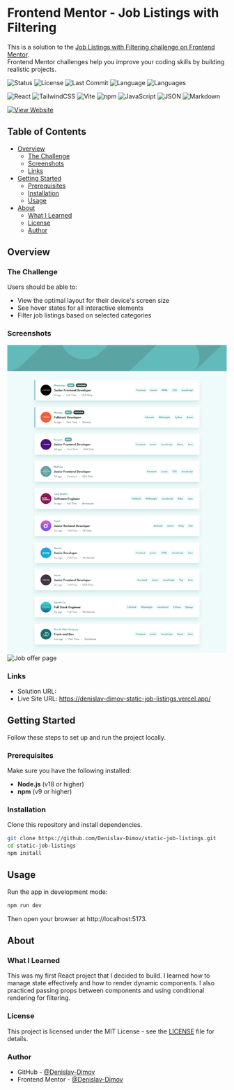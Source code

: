 # Frontend Mentor - Job Listings with Filtering

This is a solution to the [Job Listings with Filtering challenge on Frontend Mentor](https://www.frontendmentor.io/challenges/job-listings-with-filtering-ivstIPCt).  
Frontend Mentor challenges help you improve your coding skills by building realistic projects.

![Status](https://img.shields.io/badge/status-active-brightgreen)
![License](https://img.shields.io/badge/License-MIT-yellow.svg)
![Last Commit](https://img.shields.io/github/last-commit/denislav-dimov/static-job-listings)
![Language](https://img.shields.io/github/languages/top/denislav-dimov/static-job-listings)
![Languages](https://img.shields.io/github/languages/count/denislav-dimov/static-job-listings)

![React](https://img.shields.io/badge/-React-000?logo=react)
![TailwindCSS](https://img.shields.io/badge/-TailwindCSS-000?logo=tailwindcss)
![Vite](https://img.shields.io/badge/-Vite-000?logo=vite)
![npm](https://img.shields.io/badge/-npm-000?logo=npm)
![JavaScript](https://img.shields.io/badge/-JavaScript-000?logo=javascript)
![JSON](https://img.shields.io/badge/-JSON-000?logo=json)
![Markdown](https://img.shields.io/badge/-Markdown-000?logo=markdown)

<a href="https://denislav-dimov-static-job-listings.vercel.app">
  <img src="https://img.shields.io/badge/View_Website-181717?style=for-the-badge&logo=vercel&logoColor=white" alt="View Website" />
</a>

## Table of Contents

- [Overview](#overview)
  - [The Challenge](#the-challenge)
  - [Screenshots](#screenshots)
  - [Links](#links)
- [Getting Started](#getting-started)
  - [Prerequisites](#prerequisites)
  - [Installation](#installation)
  - [Usage](#usage)
- [About](#about)
  - [What I Learned](#what-i-learned)
  - [License](#license)
  - [Author](#author)

## Overview

### The Challenge

Users should be able to:

- View the optimal layout for their device's screen size
- See hover states for all interactive elements
- Filter job listings based on selected categories

### Screenshots

![Home page](./public/screenshots/home-page.png)
![Job offer page]()

### Links

<!-- will be added later -->

- Solution URL:
- Live Site URL: https://denislav-dimov-static-job-listings.vercel.app/

## Getting Started

Follow these steps to set up and run the project locally.

### Prerequisites

Make sure you have the following installed:

- **Node.js** (v18 or higher)
- **npm** (v9 or higher)

### Installation

Clone this repository and install dependencies.

```bash
git clone https://github.com/Denislav-Dimov/static-job-listings.git
cd static-job-listings
npm install
```

## Usage

Run the app in development mode:

```bash
npm run dev
```

Then open your browser at http://localhost:5173.

## About

### What I Learned

This was my first React project that I decided to build.
I learned how to manage state effectively and how to render dynamic components.
I also practiced passing props between components and using conditional rendering for filtering.

### License

This project is licensed under the MIT License - see the [LICENSE](LICENSE) file for details.

### Author

- GitHub - [@Denislav-Dimov](https://github.com/Denislav-Dimov)
- Frontend Mentor - [@Denislav-Dimov](https://www.frontendmentor.io/profile/Denislav-Dimov)
